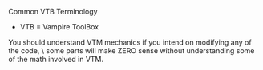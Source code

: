 Common VTB Terminology
* VTB = Vampire ToolBox

You should understand VTM mechanics if you intend on modifying any of the code, \ 
some parts will make ZERO sense without understanding some of the math involved in VTM.
